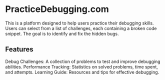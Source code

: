 # PracticeDebugging.com

This is a platform designed to help users practice their debugging skills. Users can select from a list of challenges, each containing a broken code snippet. The goal is to identify and fix the hidden bugs.

## Features

Debug Challenges: A collection of problems to test and improve debugging abilities.
Performance Tracking: Statistics on solved problems, time spent, and attempts.
Learning Guide: Resources and tips for effective debugging.
